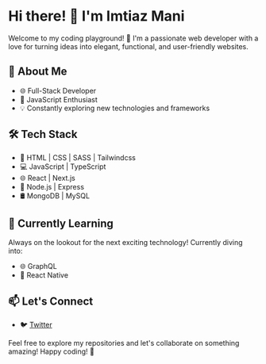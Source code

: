 # Hi there! 👋 I'm Imtiaz Mani

Welcome to my coding playground! 🚀 I'm a passionate web developer with a love for turning ideas into elegant, functional, and user-friendly websites.

## 💼 About Me

- 🌐 Full-Stack Developer
- 🚀 JavaScript Enthusiast
- 💡 Constantly exploring new technologies and frameworks

## 🛠️ Tech Stack
- 🔧 HTML | CSS | SASS | Tailwindcss
- 💻 JavaScript | TypeScript
- 🌐 React | Next.js
- 🚀 Node.js | Express
- 🛢️ MongoDB | MySQL


## 🌱 Currently Learning

Always on the lookout for the next exciting technology! Currently diving into:

- 🌐 GraphQL
- 📱 React Native

## 📫 Let's Connect

- 🐦 [Twitter](https://x.com/ImtiazMani)

Feel free to explore my repositories and let's collaborate on something amazing! Happy coding! 🚀

